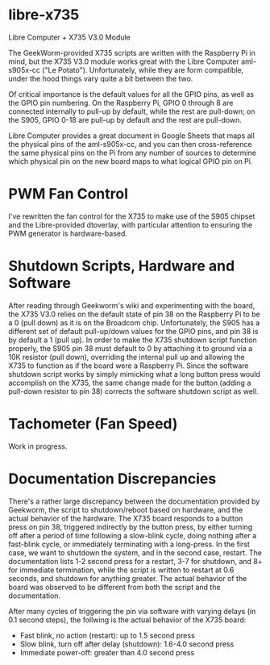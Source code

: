 # libre-x735
Libre Computer + X735 V3.0 Module

The GeekWorm-provided X735 scripts are written with the Raspberry Pi in mind, but the X735 V3.0 module works great with the Libre Computer aml-s905x-cc ("Le Potato"). Unfortunately, while they are form compatible, under the hood things vary quite a bit between the two. 

Of critical importance is the default values for all the GPIO pins, as well as the GPIO pin numbering.  On the Raspberry Pi, GPIO 0 through 8 are connected internally to pull-up by default, while the rest are pull-down; on the S905, GPIO 0-18 are pull-up by default and the rest are pull-down. 

Libre Computer provides a great document in Google Sheets that maps all the physical pins of the aml-s905x-cc, and you can then cross-reference the same physical pins on the Pi from any number of sources to determine which physical pin on the new board maps to what logical GPIO pin on Pi.

# PWM Fan Control

I've rewritten the fan control for the X735 to make use of the S905 chipset and the Libre-provided dtoverlay, with particular attention to ensuring the PWM generator is hardware-based.

# Shutdown Scripts, Hardware and Software

After reading through Geekworm's wiki and experimenting with the board, the X735 V3.0 relies on the default state of pin 38 on the Raspberry Pi to be a 0 (pull down) as it is on the Broadcom chip.  Unfortunately, the S905 has a different set of default pull-up/down values for the GPIO pins, and pin 38 is by default a 1 (pull up).  In order to make the X735 shutdown script function properly, the S905 pin 38 must default to 0 by attaching it to ground via a 10K resistor (pull down), overriding the internal pull up and allowing the X735 to function as if the board were a Raspberry Pi. Since the software shutdown script works by simply mimicking what a long button press would accomplish on the X735, the same change made for the button (adding a pull-down resistor to pin 38) corrects the software shutdown script as well.

# Tachometer (Fan Speed)

Work in progress.

# Documentation Discrepancies

There's a rather large discrepancy between the documentation provided by Geekworm, the script to shutdown/reboot based on hardware, and the actual behavior of the hardware.  The X735 board responds to a button press on pin 38, triggered indirectly by the button press, by either turning off after a period of time following a slow-blink cycle, doing nothing after a fast-blink cycle, or immediately terminating with a long-press.  In the first case, we want to shutdown the system, and in the second case, restart. The documentation lists 1-2 second press for a restart, 3-7 for shutdown, and 8+ for immediate termination, while the script is written to restart at 0.6 seconds, and shutdown for anything greater. The actual behavior of the board was observed to be different from both the script and the documentation.

After many cycles of triggering the pin via software with varying delays (in 0.1 second steps), the follwing is the actual behavior of the X735 board:
- Fast blink, no action (restart): up to 1.5 second press
- Slow blink, turn off after delay (shutdown): 1.6-4.0 second press
- Immediate power-off: greater than 4.0 second press
